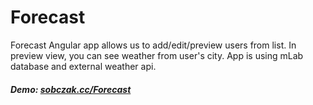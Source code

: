 # Forecast

Forecast Angular app allows us to add/edit/preview users from list. In preview view, you can see weather from user's city. App is using mLab database and external weather api.

##### Demo: [sobczak.cc/Forecast](http://sobczak.cc/Forecast/)

